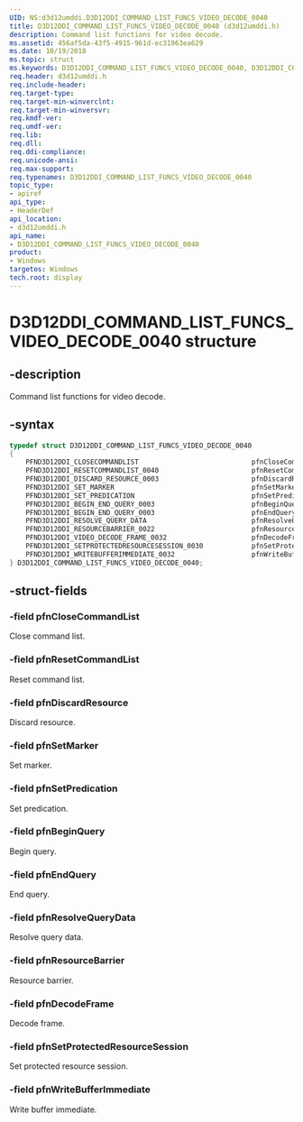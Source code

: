 ```yaml
---
UID: NS:d3d12umddi.D3D12DDI_COMMAND_LIST_FUNCS_VIDEO_DECODE_0040
title: D3D12DDI_COMMAND_LIST_FUNCS_VIDEO_DECODE_0040 (d3d12umddi.h)
description: Command list functions for video decode.
ms.assetid: 456af5da-43f5-4915-961d-ec31963ea629
ms.date: 10/19/2018
ms.topic: struct
ms.keywords: D3D12DDI_COMMAND_LIST_FUNCS_VIDEO_DECODE_0040, D3D12DDI_COMMAND_LIST_FUNCS_VIDEO_DECODE_0040,
req.header: d3d12umddi.h
req.include-header:
req.target-type:
req.target-min-winverclnt:
req.target-min-winversvr:
req.kmdf-ver:
req.umdf-ver:
req.lib:
req.dll:
req.ddi-compliance:
req.unicode-ansi:
req.max-support:
req.typenames: D3D12DDI_COMMAND_LIST_FUNCS_VIDEO_DECODE_0040
topic_type:
- apiref
api_type:
- HeaderDef
api_location:
- d3d12umddi.h
api_name:
- D3D12DDI_COMMAND_LIST_FUNCS_VIDEO_DECODE_0040
product: 
- Windows
targetos: Windows
tech.root: display
---
```


# D3D12DDI_COMMAND_LIST_FUNCS_VIDEO_DECODE_0040 structure

## -description

Command list functions for video decode.

## -syntax


```cpp
typedef struct D3D12DDI_COMMAND_LIST_FUNCS_VIDEO_DECODE_0040
{
    PFND3D12DDI_CLOSECOMMANDLIST                            pfnCloseCommandList;
    PFND3D12DDI_RESETCOMMANDLIST_0040                       pfnResetCommandList;
    PFND3D12DDI_DISCARD_RESOURCE_0003                       pfnDiscardResource;
    PFND3D12DDI_SET_MARKER                                  pfnSetMarker;
    PFND3D12DDI_SET_PREDICATION                             pfnSetPredication;
    PFND3D12DDI_BEGIN_END_QUERY_0003                        pfnBeginQuery;
    PFND3D12DDI_BEGIN_END_QUERY_0003                        pfnEndQuery;
    PFND3D12DDI_RESOLVE_QUERY_DATA                          pfnResolveQueryData;
    PFND3D12DDI_RESOURCEBARRIER_0022                        pfnResourceBarrier;
    PFND3D12DDI_VIDEO_DECODE_FRAME_0032                     pfnDecodeFrame;
    PFND3D12DDI_SETPROTECTEDRESOURCESESSION_0030            pfnSetProtectedResourceSession;
    PFND3D12DDI_WRITEBUFFERIMMEDIATE_0032                   pfnWriteBufferImmediate;
} D3D12DDI_COMMAND_LIST_FUNCS_VIDEO_DECODE_0040;
```

## -struct-fields

### -field pfnCloseCommandList

Close command list.


### -field pfnResetCommandList

Reset command list.


### -field pfnDiscardResource

Discard resource.


### -field pfnSetMarker

Set marker.


### -field pfnSetPredication

Set predication.


### -field pfnBeginQuery

Begin query.


### -field pfnEndQuery

End query.


### -field pfnResolveQueryData

Resolve query data.


### -field pfnResourceBarrier

Resource barrier.


### -field pfnDecodeFrame

Decode frame.


### -field pfnSetProtectedResourceSession

Set protected resource session.


### -field pfnWriteBufferImmediate

Write buffer immediate.
